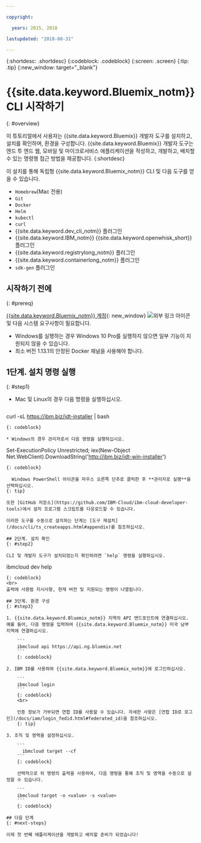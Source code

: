 ```yaml
---

copyright:

  years: 2015, 2018

lastupdated: "2018-08-31"

---
```


{:shortdesc: .shortdesc}
{:codeblock: .codeblock}
{:screen: .screen}
{:tip: .tip}
{:new_window: target="_blank"}

# {{site.data.keyword.Bluemix_notm}} CLI 시작하기
{: #overview}

이 튜토리얼에서 사용자는 {{site.data.keyword.Bluemix}} 개발자 도구를 설치하고, 설치를 확인하며, 환경을 구성합니다. {{site.data.keyword.Bluemix}} 개발자 도구는 엔드 투 엔드 웹, 모바일 및 마이크로서비스 애플리케이션을 작성하고, 개발하고, 배치할 수 있는 명령행 접근 방법을 제공합니다.
{:shortdesc}

이 설치를 통해 독립형 {{site.data.keyword.Bluemix_notm}} CLI 및 다음 도구를 얻을 수 있습니다.

* `Homebrew`(Mac 전용)
* `Git`
* `Docker`
* `Helm`
* `kubectl`
* `curl`
* {{site.data.keyword.dev_cli_notm}} 플러그인
* {{site.data.keyword.IBM_notm}} {{site.data.keyword.openwhisk_short}} 플러그인
* {{site.data.keyword.registrylong_notm}} 플러그인
* {{site.data.keyword.containerlong_notm}} 플러그인
* `sdk-gen` 플러그인

## 시작하기 전에
{: #prereq}

[{{site.data.keyword.Bluemix_notm}} 계정](https://console.bluemix.net/){: new_window} ![외부 링크 아이콘](../icons/launch-glyph.svg "외부 링크 아이콘") 및 다음 시스템 요구사항이 필요합니다.

* Windows를 실행하는 경우 Windows 10 Pro를 실행하지 않으면 일부 기능이 지원되지 않을 수 있습니다.
* 최소 버전 1.13.1의 안정된 Docker 채널을 사용해야 합니다.

## 1단계. 설치 명령 실행
{: #step1}

* Mac 및 Linux의 경우 다음 명령을 실행하십시오.

  ```
curl -sL https://ibm.biz/idt-installer | bash
  ```
  {: codeblock}

* Windows의 경우 관리자로서 다음 명령을 실행하십시오.

  ```
Set-ExecutionPolicy Unrestricted; iex(New-Object Net.WebClient).DownloadString('http://ibm.biz/idt-win-installer')
  ```
  {: codeblock}

    Windows PowerShell 아이콘을 마우스 오른쪽 단추로 클릭한 후 **관리자로 실행**을 선택하십시오.
  {: tip}

  또한 [GitHub 저장소](https://github.com/IBM-Cloud/ibm-cloud-developer-tools)에서 설치 프로그램 스크립트를 다운로드할 수 있습니다.

  이러한 도구를 수동으로 설치하는 단계는 [도구 재설치](/docs/cli/ts_createapps.html#appendix)를 참조하십시오.

## 2단계. 설치 확인
{: #step2}

CLI 및 개발자 도구가 설치되었는지 확인하려면 `help` 명령을 실행하십시오.

```
ibmcloud dev help
```
{: codeblock}
<br>
출력에 사용법 지시사항, 현재 버전 및 지원되는 명령이 나열됩니다.

## 3단계. 환경 구성
{: #step3}

1. {{site.data.keyword.Bluemix_notm}} 지역의 API 엔드포인트에 연결하십시오. 예를 들어, 다음 명령을 입력하여 {{site.data.keyword.Bluemix_notm}} 미국 남부 지역에 연결하십시오.

	```
	ibmcloud api https://api.ng.bluemix.net
	```
	{: codeblock}

2. IBM ID를 사용하여 {{site.data.keyword.Bluemix_notm}}에 로그인하십시오.

	```
	ibmcloud login
	```
	{: codeblock}
    <br>

	인증 정보가 거부되면 연합 ID를 사용할 수 있습니다. 자세한 사항은 [연합 ID로 로그인](/docs/iam/login_fedid.html#federated_id)을 참조하십시오.
	{: tip}

3. 조직 및 영역을 설정하십시오.

	```
	  ibmcloud target --cf
	```
	{: codeblock}

	선택적으로 위 명령의 출력을 사용하여, 다음 명령을 통해 조직 및 영역을 수동으로 설정할 수 있습니다.

	```
	ibmcloud target -o <value> -s <value>
	```
	{: codeblock}

## 다음 단계
{: #next-steps}

이제 첫 번째 애플리케이션을 개발하고 배치할 준비가 되었습니다!
